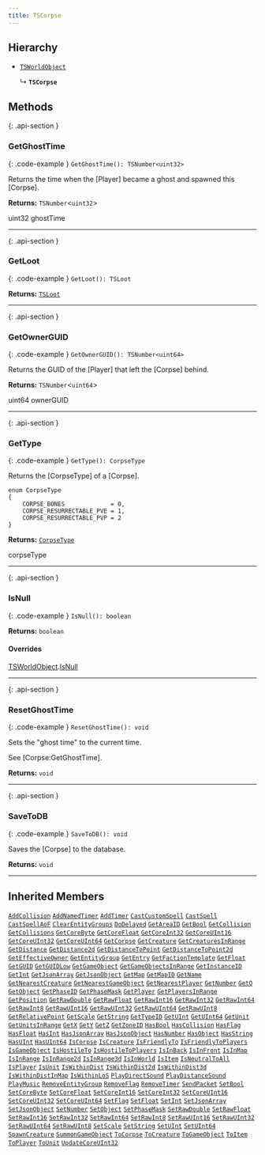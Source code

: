```yaml
---
title: TSCorpse
---
```



## Hierarchy

- [`TSWorldObject`](TSWorldObject)

  ↳ **`TSCorpse`**

## Methods

{: .api-section }
### GetGhostTime

{: .code-example }
`GetGhostTime(): TSNumber<uint32>`

Returns the time when the [Player] became a ghost and spawned this [Corpse].

**Returns:** 
`TSNumber`<`uint32`\>

uint32 ghostTime

___

{: .api-section }
### GetLoot

{: .code-example }
`GetLoot(): TSLoot`

**Returns:** 
[`TSLoot`](TSLoot)

___

{: .api-section }
### GetOwnerGUID

{: .code-example }
`GetOwnerGUID(): TSNumber<uint64>`

Returns the GUID of the [Player] that left the [Corpse] behind.

**Returns:** 
`TSNumber`<`uint64`\>

uint64 ownerGUID

___

{: .api-section }
### GetType

{: .code-example }
`GetType(): CorpseType`

Returns the [CorpseType] of a [Corpse].

    enum CorpseType
    {
        CORPSE_BONES             = 0,
        CORPSE_RESURRECTABLE_PVE = 1,
        CORPSE_RESURRECTABLE_PVP = 2
    }

**Returns:** 
[`CorpseType`](../enums/CorpseType)

corpseType

___

{: .api-section }
### IsNull

{: .code-example }
`IsNull(): boolean`

**Returns:** 
`boolean`

#### Overrides

[TSWorldObject](TSWorldObject).[IsNull](TSWorldObject.md#isnull)

___

{: .api-section }
### ResetGhostTime

{: .code-example }
`ResetGhostTime(): void`

Sets the "ghost time" to the current time.

See [Corpse:GetGhostTime].

**Returns:** 
`void`

___

{: .api-section }
### SaveToDB

{: .code-example }
`SaveToDB(): void`

Saves the [Corpse] to the database.

**Returns:** 
`void`

___

## Inherited Members
[`AddCollision`](./TSWorldObject#addcollision) [`AddNamedTimer`](./TSWorldObject#addnamedtimer) [`AddTimer`](./TSWorldObject#addtimer) [`CastCustomSpell`](./TSWorldObject#castcustomspell) [`CastSpell`](./TSWorldObject#castspell) [`CastSpellAoF`](./TSWorldObject#castspellaof) [`ClearEntityGroups`](./TSWorldObject#clearentitygroups) [`DoDelayed`](./TSWorldObject#dodelayed) [`GetAreaID`](./TSWorldObject#getareaid) [`GetBool`](./TSWorldObject#getbool) [`GetCollision`](./TSWorldObject#getcollision) [`GetCollisions`](./TSWorldObject#getcollisions) [`GetCoreByte`](./TSWorldObject#getcorebyte) [`GetCoreFloat`](./TSWorldObject#getcorefloat) [`GetCoreInt32`](./TSWorldObject#getcoreint32) [`GetCoreUInt16`](./TSWorldObject#getcoreuint16) [`GetCoreUInt32`](./TSWorldObject#getcoreuint32) [`GetCoreUInt64`](./TSWorldObject#getcoreuint64) [`GetCorpse`](./TSWorldObject#getcorpse) [`GetCreature`](./TSWorldObject#getcreature) [`GetCreaturesInRange`](./TSWorldObject#getcreaturesinrange) [`GetDistance`](./TSWorldObject#getdistance) [`GetDistance2d`](./TSWorldObject#getdistance2d) [`GetDistanceToPoint`](./TSWorldObject#getdistancetopoint) [`GetDistanceToPoint2d`](./TSWorldObject#getdistancetopoint2d) [`GetEffectiveOwner`](./TSWorldObject#geteffectiveowner) [`GetEntityGroup`](./TSWorldObject#getentitygroup) [`GetEntry`](./TSWorldObject#getentry) [`GetFactionTemplate`](./TSWorldObject#getfactiontemplate) [`GetFloat`](./TSWorldObject#getfloat) [`GetGUID`](./TSWorldObject#getguid) [`GetGUIDLow`](./TSWorldObject#getguidlow) [`GetGameObject`](./TSWorldObject#getgameobject) [`GetGameObjectsInRange`](./TSWorldObject#getgameobjectsinrange) [`GetInstanceID`](./TSWorldObject#getinstanceid) [`GetInt`](./TSWorldObject#getint) [`GetJsonArray`](./TSWorldObject#getjsonarray) [`GetJsonObject`](./TSWorldObject#getjsonobject) [`GetMap`](./TSWorldObject#getmap) [`GetMapID`](./TSWorldObject#getmapid) [`GetName`](./TSWorldObject#getname) [`GetNearestCreature`](./TSWorldObject#getnearestcreature) [`GetNearestGameObject`](./TSWorldObject#getnearestgameobject) [`GetNearestPlayer`](./TSWorldObject#getnearestplayer) [`GetNumber`](./TSWorldObject#getnumber) [`GetO`](./TSWorldObject#geto) [`GetObject`](./TSWorldObject#getobject) [`GetPhaseID`](./TSWorldObject#getphaseid) [`GetPhaseMask`](./TSWorldObject#getphasemask) [`GetPlayer`](./TSWorldObject#getplayer) [`GetPlayersInRange`](./TSWorldObject#getplayersinrange) [`GetPosition`](./TSWorldObject#getposition) [`GetRawDouble`](./TSWorldObject#getrawdouble) [`GetRawFloat`](./TSWorldObject#getrawfloat) [`GetRawInt16`](./TSWorldObject#getrawint16) [`GetRawInt32`](./TSWorldObject#getrawint32) [`GetRawInt64`](./TSWorldObject#getrawint64) [`GetRawInt8`](./TSWorldObject#getrawint8) [`GetRawUInt16`](./TSWorldObject#getrawuint16) [`GetRawUInt32`](./TSWorldObject#getrawuint32) [`GetRawUInt64`](./TSWorldObject#getrawuint64) [`GetRawUInt8`](./TSWorldObject#getrawuint8) [`GetRelativePoint`](./TSWorldObject#getrelativepoint) [`GetScale`](./TSWorldObject#getscale) [`GetString`](./TSWorldObject#getstring) [`GetTypeID`](./TSWorldObject#gettypeid) [`GetUInt`](./TSWorldObject#getuint) [`GetUInt64`](./TSWorldObject#getuint64) [`GetUnit`](./TSWorldObject#getunit) [`GetUnitsInRange`](./TSWorldObject#getunitsinrange) [`GetX`](./TSWorldObject#getx) [`GetY`](./TSWorldObject#gety) [`GetZ`](./TSWorldObject#getz) [`GetZoneID`](./TSWorldObject#getzoneid) [`HasBool`](./TSWorldObject#hasbool) [`HasCollision`](./TSWorldObject#hascollision) [`HasFlag`](./TSWorldObject#hasflag) [`HasFloat`](./TSWorldObject#hasfloat) [`HasInt`](./TSWorldObject#hasint) [`HasJsonArray`](./TSWorldObject#hasjsonarray) [`HasJsonObject`](./TSWorldObject#hasjsonobject) [`HasNumber`](./TSWorldObject#hasnumber) [`HasObject`](./TSWorldObject#hasobject) [`HasString`](./TSWorldObject#hasstring) [`HasUInt`](./TSWorldObject#hasuint) [`HasUInt64`](./TSWorldObject#hasuint64) [`IsCorpse`](./TSWorldObject#iscorpse) [`IsCreature`](./TSWorldObject#iscreature) [`IsFriendlyTo`](./TSWorldObject#isfriendlyto) [`IsFriendlyToPlayers`](./TSWorldObject#isfriendlytoplayers) [`IsGameObject`](./TSWorldObject#isgameobject) [`IsHostileTo`](./TSWorldObject#ishostileto) [`IsHostileToPlayers`](./TSWorldObject#ishostiletoplayers) [`IsInBack`](./TSWorldObject#isinback) [`IsInFront`](./TSWorldObject#isinfront) [`IsInMap`](./TSWorldObject#isinmap) [`IsInRange`](./TSWorldObject#isinrange) [`IsInRange2d`](./TSWorldObject#isinrange2d) [`IsInRange3d`](./TSWorldObject#isinrange3d) [`IsInWorld`](./TSWorldObject#isinworld) [`IsItem`](./TSWorldObject#isitem) [`IsNeutralToAll`](./TSWorldObject#isneutraltoall) [`IsPlayer`](./TSWorldObject#isplayer) [`IsUnit`](./TSWorldObject#isunit) [`IsWithinDist`](./TSWorldObject#iswithindist) [`IsWithinDist2d`](./TSWorldObject#iswithindist2d) [`IsWithinDist3d`](./TSWorldObject#iswithindist3d) [`IsWithinDistInMap`](./TSWorldObject#iswithindistinmap) [`IsWithinLoS`](./TSWorldObject#iswithinlos) [`PlayDirectSound`](./TSWorldObject#playdirectsound) [`PlayDistanceSound`](./TSWorldObject#playdistancesound) [`PlayMusic`](./TSWorldObject#playmusic) [`RemoveEntityGroup`](./TSWorldObject#removeentitygroup) [`RemoveFlag`](./TSWorldObject#removeflag) [`RemoveTimer`](./TSWorldObject#removetimer) [`SendPacket`](./TSWorldObject#sendpacket) [`SetBool`](./TSWorldObject#setbool) [`SetCoreByte`](./TSWorldObject#setcorebyte) [`SetCoreFloat`](./TSWorldObject#setcorefloat) [`SetCoreInt16`](./TSWorldObject#setcoreint16) [`SetCoreInt32`](./TSWorldObject#setcoreint32) [`SetCoreUInt16`](./TSWorldObject#setcoreuint16) [`SetCoreUInt32`](./TSWorldObject#setcoreuint32) [`SetCoreUInt64`](./TSWorldObject#setcoreuint64) [`SetFlag`](./TSWorldObject#setflag) [`SetFloat`](./TSWorldObject#setfloat) [`SetInt`](./TSWorldObject#setint) [`SetJsonArray`](./TSWorldObject#setjsonarray) [`SetJsonObject`](./TSWorldObject#setjsonobject) [`SetNumber`](./TSWorldObject#setnumber) [`SetObject`](./TSWorldObject#setobject) [`SetPhaseMask`](./TSWorldObject#setphasemask) [`SetRawDouble`](./TSWorldObject#setrawdouble) [`SetRawFloat`](./TSWorldObject#setrawfloat) [`SetRawInt16`](./TSWorldObject#setrawint16) [`SetRawInt32`](./TSWorldObject#setrawint32) [`SetRawInt64`](./TSWorldObject#setrawint64) [`SetRawInt8`](./TSWorldObject#setrawint8) [`SetRawUInt16`](./TSWorldObject#setrawuint16) [`SetRawUInt32`](./TSWorldObject#setrawuint32) [`SetRawUInt64`](./TSWorldObject#setrawuint64) [`SetRawUInt8`](./TSWorldObject#setrawuint8) [`SetScale`](./TSWorldObject#setscale) [`SetString`](./TSWorldObject#setstring) [`SetUInt`](./TSWorldObject#setuint) [`SetUInt64`](./TSWorldObject#setuint64) [`SpawnCreature`](./TSWorldObject#spawncreature) [`SummonGameObject`](./TSWorldObject#summongameobject) [`ToCorpse`](./TSWorldObject#tocorpse) [`ToCreature`](./TSWorldObject#tocreature) [`ToGameObject`](./TSWorldObject#togameobject) [`ToItem`](./TSWorldObject#toitem) [`ToPlayer`](./TSWorldObject#toplayer) [`ToUnit`](./TSWorldObject#tounit) [`UpdateCoreUInt32`](./TSWorldObject#updatecoreuint32)
